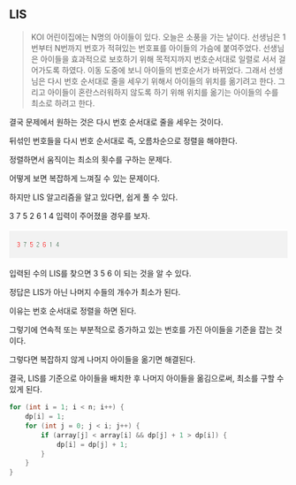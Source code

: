 ## LIS

> KOI 어린이집에는 N명의 아이들이 있다. 오늘은 소풍을 가는 날이다. 선생님은 1번부터 N번까지 번호가 적혀있는 번호표를 아이들의 가슴에 붙여주었다. 선생님은 아이들을 효과적으로 보호하기 위해 목적지까지 번호순서대로 일렬로 서서 걸어가도록 하였다. 이동 도중에 보니 아이들의 번호순서가 바뀌었다. 그래서 선생님은 다시 번호 순서대로 줄을 세우기 위해서 아이들의 위치를 옮기려고 한다. 그리고 아이들이 혼란스러워하지 않도록 하기 위해 위치를 옮기는 아이들의 수를 최소로 하려고 한다.

결국 문제에서 원하는 것은 다시 번호 순서대로 줄을 세우는 것이다.

뒤섞인 번호들을 다시 번호 순서대로 즉, 오름차순으로 정렬을 해야한다.

정렬하면서 움직이는 최소의 횟수를 구하는 문제다.



어떻게 보면 복잡하게 느껴질 수 있는 문제이다.

하지만 LIS 알고리즘을 알고 있다면, 쉽게 풀 수 있다.



3 7 5 2 6 1 4 입력이 주어졌을 경우를 보자.

![image-20191228233622676](줄세우기.assets/image-20191228233622676.png)

입력된 수의 LIS를 찾으면 3 5 6 이 되는 것을 알 수 있다.

정답은 LIS가 아닌 나머지 수들의 개수가 최소가 된다.



이유는 번호 순서대로 정렬을 하면 된다.

그렇기에 연속적 또는 부분적으로 증가하고 있는 번호를 가진 아이들을 기준을 잡는 것이다.

그렇다면 복잡하지 않게 나머지 아이들을 옮기면 해결된다.



결국, LIS를 기준으로 아이들을 배치한 후 나머지 아이들을 옮김으로써, 최소를 구할 수 있게 된다.



```java
for (int i = 1; i < n; i++) { 
    dp[i] = 1; 
    for (int j = 0; j < i; j++) { 
        if (array[j] < array[i] && dp[j] + 1 > dp[i]) { 
            dp[i] = dp[j] + 1; 
        }
    } 
}

```

